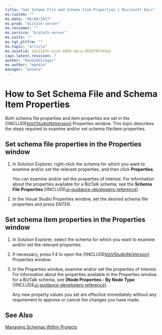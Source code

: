 ```yaml
---
title: "Set Schema File and Schema Item Properties | Microsoft Docs"
ms.custom: ""
ms.date: "06/08/2017"
ms.prod: "biztalk-server"
ms.reviewer: ""
ms.service: "biztalk-server"
ms.suite: ""
ms.tgt_pltfrm: ""
ms.topic: "article"
ms.assetid: 1dc21bfe-e1a3-4d59-abca-d93df95749a1
caps.latest.revision: 7
author: "MandiOhlinger"
ms.author: "mandia"
manager: "anneta"
---
```

# How to Set Schema File and Schema Item Properties
Both schema file properties and item properties are set in the [!INCLUDE[btsVStudioNoVersion](../includes/btsvstudionoversion-md.md)] Properties window. This topic describes the steps required to examine and/or set schema file/item properties.  
  
## Set schema file properties in the Properties window  
  
1.  In Solution Explorer, right-click the schema for which you want to examine and/or set the relevant properties, and then click **Properties**.  
  
     You can examine and/or set the properties of interest. For information about the properties available for a BizTalk schema, see the **Schema File Properties** [!INCLUDE[ui-guidance-developers-reference](../includes/ui-guidance-developers-reference.md)].
  
2.  In the Visual Studio Properties window, set the desired schema file properties and press ENTER.  
  
## Set schema item properties in the Properties window  
  
1.  In Solution Explorer, select the schema for which you want to examine and/or set the relevant properties.  
  
2.  If necessary, press F4 to open the [!INCLUDE[btsVStudioNoVersion](../includes/btsvstudionoversion-md.md)] Properties window.  
  
3.  In the Properties window, examine and/or set the properties of interest. For information about the properties available in the Properties window for a BizTalk schema, see **[Node Properties - By Node Type** [!INCLUDE[ui-guidance-developers-reference](../includes/ui-guidance-developers-reference.md)].
  
     Any new property values you set are effective immediately without any requirement to approve or cancel the changes you have made.  
  
## See Also  
 [Managing Schemas Within Projects](../core/managing-schemas-within-projects.md)